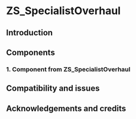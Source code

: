 # ZS_SpecialistOverhaul

## Introduction


## Components


### 1. Component from ZS_SpecialistOverhaul

## Compatibility and issues


## Acknowledgements and credits

